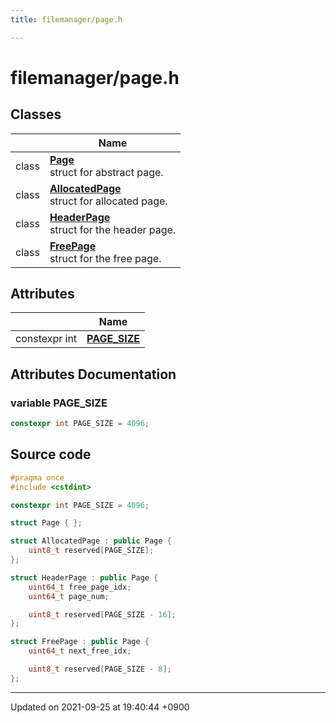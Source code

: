 ```yaml
---
title: filemanager/page.h

---
```


# filemanager/page.h



## Classes

|                | Name           |
| -------------- | -------------- |
| class | **[Page](Classes/structPage.md)** <br>struct for abstract page.  |
| class | **[AllocatedPage](Classes/structAllocatedPage.md)** <br>struct for allocated page.  |
| class | **[HeaderPage](Classes/structHeaderPage.md)** <br>struct for the header page.  |
| class | **[FreePage](Classes/structFreePage.md)** <br>struct for the free page.  |

## Attributes

|                | Name           |
| -------------- | -------------- |
| constexpr int | **[PAGE_SIZE](Files/page_8h.md#variable-page-size)**  |



## Attributes Documentation

### variable PAGE_SIZE

```cpp
constexpr int PAGE_SIZE = 4096;
```



## Source code

```cpp
#pragma once
#include <cstdint>

constexpr int PAGE_SIZE = 4096;

struct Page { };

struct AllocatedPage : public Page {
    uint8_t reserved[PAGE_SIZE];
};

struct HeaderPage : public Page {
    uint64_t free_page_idx;
    uint64_t page_num;

    uint8_t reserved[PAGE_SIZE - 16];
};

struct FreePage : public Page {
    uint64_t next_free_idx;

    uint8_t reserved[PAGE_SIZE - 8];
};
```


-------------------------------

Updated on 2021-09-25 at 19:40:44 +0900
